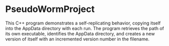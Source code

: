 # PseudoWormProject
This C++ program demonstrates a self-replicating behavior, copying itself into the AppData directory with each run. The program retrieves the path of its own executable, identifies the AppData directory, and creates a new version of itself with an incremented version number in the filename.
